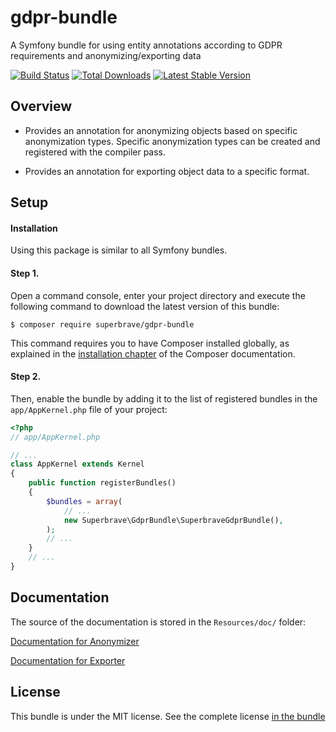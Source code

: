# gdpr-bundle
A Symfony bundle for using entity annotations according to GDPR requirements and anonymizing/exporting data

[![Build Status](https://travis-ci.org/superbrave/gdpr-bundle.svg?branch=master)](https://travis-ci.org/superbrave/gdpr-bundle)
[![Total Downloads](https://poser.pugx.org/superbrave/gdpr-bundle/downloads.svg)](https://packagist.org/packages/superbrave/gdpr-bundle)
[![Latest Stable Version](https://poser.pugx.org/superbrave/gdpr-bundle/v/stable.svg)](https://packagist.org/packages/superbrave/gdpr-bundle)

## Overview

- Provides an annotation for anonymizing objects based on specific anonymization types. Specific anonymization types can be created and registered with the compiler pass.

- Provides an annotation for exporting object data to a specific format. 

## Setup

#### Installation

Using this package is similar to all Symfony bundles.

#### Step 1.

Open a command console, enter your project directory and execute the
following command to download the latest version of this bundle:

```
$ composer require superbrave/gdpr-bundle
```

This command requires you to have Composer installed globally, as explained
in the [installation chapter](https://getcomposer.org/doc/00-intro.md)
of the Composer documentation.

#### Step 2.

Then, enable the bundle by adding it to the list of registered bundles
in the `app/AppKernel.php` file of your project:

```php
<?php
// app/AppKernel.php

// ...
class AppKernel extends Kernel
{
    public function registerBundles()
    {
        $bundles = array(
            // ...
            new Superbrave\GdprBundle\SuperbraveGdprBundle(),
        );
        // ...
    }
    // ...
}
```

## Documentation

The source of the documentation is stored in the `Resources/doc/` folder:

[Documentation for Anonymizer](Resources/doc/anonymizer.md)

[Documentation for Exporter](Resources/doc/exporter.md)

## License

This bundle is under the MIT license. See the complete license [in the bundle](LICENSE)